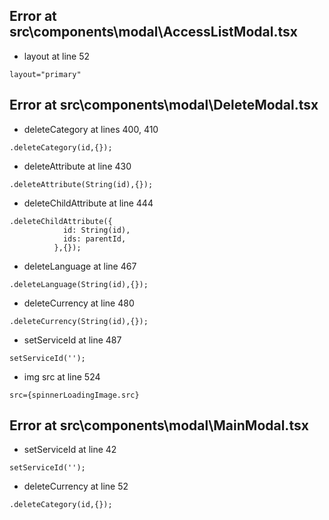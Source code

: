 ## Error at src\components\modal\AccessListModal.tsx

- layout at line 52
```
layout="primary"
```

## Error at src\components\modal\DeleteModal.tsx

- deleteCategory at lines 400, 410
```
.deleteCategory(id,{});
```

- deleteAttribute at line 430
```
.deleteAttribute(String(id),{});
```

- deleteChildAttribute at line 444
```
.deleteChildAttribute({
            id: String(id),
            ids: parentId,
          },{});
```

- deleteLanguage at line 467
```
.deleteLanguage(String(id),{});
```

- deleteCurrency at line 480
```
.deleteCurrency(String(id),{});
```

- setServiceId at line 487
```
setServiceId('');
```

- img src at line 524
```
src={spinnerLoadingImage.src}
```

## Error at src\components\modal\MainModal.tsx

- setServiceId at line 42
```
setServiceId('');
```

- deleteCurrency at line 52
```
.deleteCategory(id,{});
```